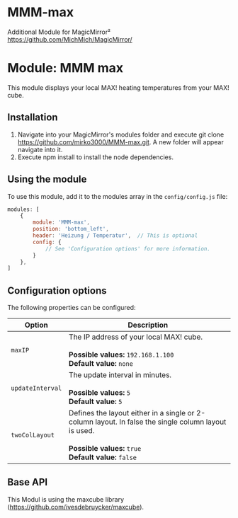 # MMM-max
Additional Module for MagicMirror²  https://github.com/MichMich/MagicMirror/

# Module: MMM max
This module displays your local MAX! heating temperatures from your MAX! cube.

## Installation

1. Navigate into your MagicMirror's modules folder and execute git clone https://github.com/mirko3000/MMM-max.git. A new folder will appear navigate into it.
2. Execute npm install to install the node dependencies.

## Using the module

To use this module, add it to the modules array in the `config/config.js` file:
````javascript
modules: [
    {
		module: 'MMM-max',
		position: 'bottom_left',
		header: 'Heizung / Temperatur',  // This is optional
		config: {
			// See 'Configuration options' for more information.
		}
	},
]
````

## Configuration options

The following properties can be configured:


<table width="100%">
	<!-- why, markdown... -->
	<thead>
		<tr>
			<th>Option</th>
			<th width="100%">Description</th>
		</tr>
	<thead>
	<tbody>
		<tr>
			<td><code>maxIP</code></td>
			<td>The IP address of your local MAX! cube.<br>
				<br><b>Possible values:</b> <code>192.168.1.100</code>
				<br><b>Default value:</b> <code>none</code>
			</td>
		</tr>
		<tr>
			<td><code>updateInterval</code></td>
			<td>The update interval in minutes.<br>
				<br><b>Possible values:</b> <code>5</code>
				<br><b>Default value:</b> <code>5</code>
			</td>
		</tr>
		<tr>
			<td><code>twoColLayout</code></td>
			<td>Defines the layout either in a single or 2-column layout. In false the single column layout is used.<br>
				<br><b>Possible values:</b> <code>true</code>
				<br><b>Default value:</b> <code>false</code>
			</td>
		</tr>
	</tbody>
</table>


## Base API

This Modul is using the maxcube library (https://github.com/ivesdebruycker/maxcube).
